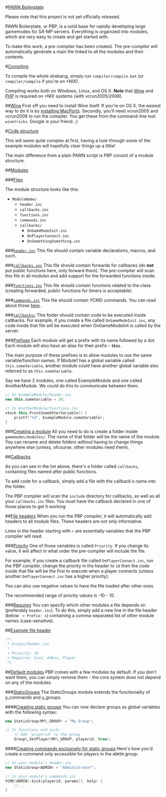 #<a name="pawn-boilerplate" href="#pawn-boilerplate">PAWN Boilerplate</a>

Please note that this project is not yet officially released.

PAWN Boilerplate, or PBP, is a solid base for rapidly developing large gamemodes for SA-MP servers.
Everything is organized into modules, which are very easy to create and get started with.

To make this work, a pre-compiler has been created. The pre-compiler will automatically generate a main file linked to all the modules and their contents.

#<a name="compiling" href="#compiling">Compiling</a>

To compile the whole shebang, simply run `compiler/compile.bat` (or `compiler/compile` if you're on *NIX).

Compiling works both on Windows, Linux, and OS X. **Note** that [Wine](http://www.winehq.org/) and [PHP](http://php.net/) is required on *NIX systems (with vcrun2005/2008).

##<a name="wine" href="#wine">Wine</a>
First off you need to install Wine itself. If you're on OS X, the easiest way to do it is by [installing MacPorts](http://www.macports.org/install.php).
Secondly, you'll need vcrun2005 and vcrun2008 to run the compiler. You get these from the command-line tool `winetricks`. Google is your friend. ;)

#<a name="code-structure" href="#code-structure">Code structure</a>

This will seem quite complex at first, having a look through some of the example modules will hopefully clear things up a little!

The main difference from a plain PAWN script is PBP consist of a module structure.

##<a name="modules" href="#modules">Modules</a>

###<a name="files" href="#files">Files</a>

The module structure looks like this:

- `ModuleName/`
    - `header.inc`
    - `callbacks.inc`
    - `functions.inc`
    - `commands.inc`
    - `callbacks/`
        - `OnGameModeInit.inc`
        - `OnPlayerConnect.inc`
        - `OnSomethingSomething.inc`

###<a name="header-inc" href="#header-inc">`header.inc`</a>
This file should contain variable declarations, macros, and such.

###<a name="callbacks-inc" href="#callbacks-inc">`callbacks.inc`</a>
This file should contain forwards for callbacks (do **not** put public functions here, only forward them). The pre-compiler will scan this file in all modules and add support for the forwarded functions inside.

###<a name="functions-inc" href="#functions-inc">`functions.inc`</a>
This file should contain functions related to the class (creating forwarded, public functions for timers is acceptable).

###<a name="commands-inc" href="#commands-inc">`commands.inc`</a>
This file should contain YCMD commands. You can read about those [here](http://forum.sa-mp.com/showthread.php?t=169029).

###<a name="callbacks-" href="#callbacks-">`callbacks/`</a>
This folder should contain code to be executed inside callbacks. For example, if you create a file called `OnGameModeInit.inc`, any code inside that file will be executed when OnGameModeInit is called by the server.

###<a name="prefixes" href="#prefixes">Prefixes</a>
Each module will get a prefix with its name followed by a dot. Each module will also have an alias for their prefix - **`this`**.

The main purpose of these prefixes is to allow modules to use the same variable/function names. If Module1 has a global variable called `this.someVariable`, another module could have another global variable also referred to as `this.someVariable`.

Say we have 2 modules, one called ExampleModule and one called AnotherModule. We could do this to communicate between them.

```C++
// In ExampleModule/header.inc
new this.someVariable = 20;

// In AnotherModule/functions.inc
stock this.PrintSomeOtherVariable() {
    printf("%d", ExampleModule.someVariable);
}
```


###<a name="creating-a-module" href="#creating-a-module">Creating a module</a>
All you need to do is create a folder inside `gamemodes/modules/`. The name of that folder will be the name of the module. You can rename and delete folders without having to change things anywhere else (unless, ofcourse, other modules need them).


##<a name="callbacks" href="#callbacks">Callbacks</a>

As you can see in the list above, there's a folder called `callbacks`, containing files named after public functions.

To add code for a callback, simply add a file with the callback's name into the folder.

The PBP compiler will scan the `include` directory for callbacks, as well as all your `callbacks.inc` files. You must have the callback declared in one of those places to get it working

##<a name="file-headers" href="#file-headers">File headers</a>
When you run the PBP compiler, it will automatically add headers to all module files. These headers are not only informative.

Lines in the header starting with `>` are essentially variables that the PBP compiler will read. 

###<a name="priority" href="#priority">Priority</a>
One of those variables is called `Priority`. If you change its value, it will affect in what order the pre-compiler will include the file.

For example, if you create a callback file called `OnPlayerConnect.inc`, run the PBP compiler, change the priority in the header to `10` then the code inside that file will be the first to execute when a player connects (unless another `OnPlayerConnect.inc` has a higher priority).

You can also use negative values to have the file loaded after other ones.

The recommended range of priority values is -10 - 10.

###<a name="requires" href="#requires">Requires</a>
You can specify which other modules a file depends on (preferably `header.inc`). To do this, simply add a new line in the file header (below ` > Prefix: x`) containing a comma-separated list of other module names (case-sensitive).

##<a name="example-file-header" href="#example-file-header">Example file header</a>
```C++
/*!
 * Groups/header.inc
 *
 > Priority: 10
 > Requires: Core, Admin, Player
 */
```

##<a name="default-modules" href="#default-modules">Default modules</a>
PBP comes with a few modules by default. If you don't want them, you can simply remove them - the core system does not depend on any of the modules.

###<a name="staticgroups" href="#staticgroups">StaticGroups</a>
The StaticGroups module extends the functionality of y\_commands and y\_groups.

####<a name="creating-static-groups" href="#creating-static-groups">Creating static groups</a>
You can now declare groups as global variables with the following syntax:
```C++
new StaticGroup<MY\_GROUP> = "My Group";

// In functions and such:
	// Add "playerid" to the group
	Group\_SetPlayer(MY\_GROUP, playerid, true);
```

####<a name="creating-commands-exclusively-for-static-groups" href="#creating-commands-exclusively-for-static-groups">Creating commands exclusively for static groups</a>
Here's how you'd create a command only accessible for players in the `ADMIN` group:
```C++
// In your module's header.inc
new StaticGroup<ADMIN> = "Administrator";

// In your module's commands.inc
YCMD(ADMIN):kick(playerid, params[], help) {
	// ...
}
```